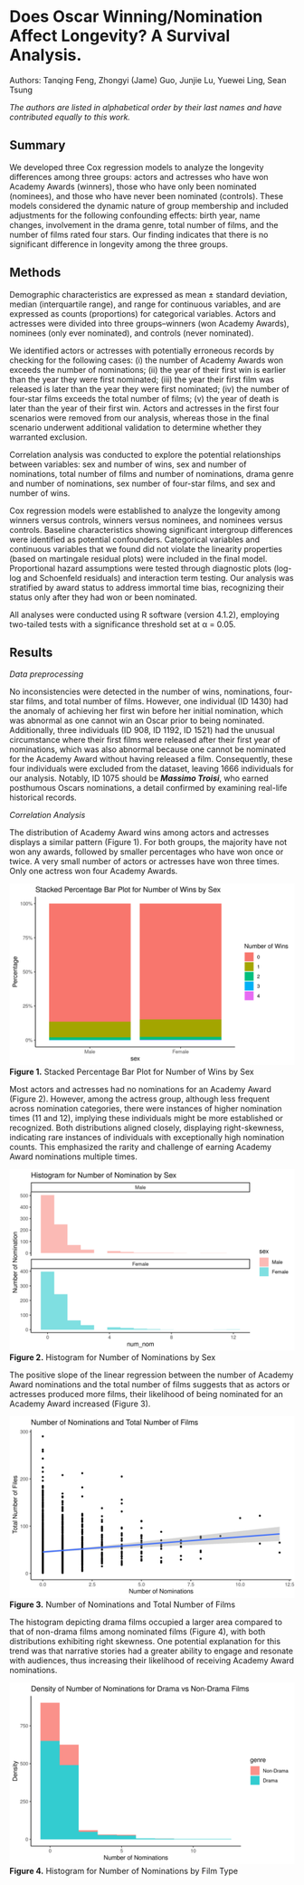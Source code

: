 # Does Oscar Winning/Nomination Affect Longevity? A Survival Analysis.
Authors: Tanqing Feng, Zhongyi (Jame) Guo, Junjie Lu, Yuewei Ling, Sean Tsung <br>


*The authors are listed in alphabetical order by their last names and have contributed equally to this work.*

## Summary

We developed three Cox regression models to analyze the longevity differences among three groups: actors and actresses who have won Academy Awards (winners), those who have only been nominated (nominees), and those who have never been nominated (controls). These models considered the dynamic nature of group membership and included adjustments for the following confounding effects: birth year, name changes, involvement in the drama genre, total number of films, and the number of films rated four stars. Our finding indicates that there is no significant difference in longevity among the three groups.

## Methods

Demographic characteristics are expressed as mean ± standard deviation, median (interquartile range), and range for continuous variables, and are expressed as counts (proportions) for categorical variables. Actors and actresses were divided into three groups–winners (won Academy Awards), nominees (only ever nominated), and controls (never nominated). 

We identified actors or actresses with potentially erroneous records by checking for the following cases: (i) the number of Academy Awards won exceeds the number of nominations; (ii) the year of their first win is earlier than the year they were first nominated; (iii) the year their first film was released is later than the year they were first nominated; (iv) the number of four-star films exceeds the total number of films; (v) the year of death is later than the year of their first win. Actors and actresses in the first four scenarios were removed from our analysis, whereas those in the final scenario underwent additional validation to determine whether they warranted exclusion.

Correlation analysis was conducted to explore the potential relationships between variables: sex and number of wins, sex and number of nominations, total number of films and number of nominations, drama genre and number of nominations, sex number of four-star films, and sex and number of wins.

Cox regression models were established to analyze the longevity among winners versus controls, winners versus nominees, and nominees versus controls. Baseline characteristics showing significant intergroup differences were identified as potential confounders. Categorical variables and continuous variables that we found did not violate the linearity properties (based on martingale residual plots) were included in the final model. Proportional hazard assumptions were tested through diagnostic plots (log-log and Schoenfeld residuals) and interaction term testing. Our analysis was stratified by award status to address immortal time bias, recognizing their status only after they had won or been nominated. 

All analyses were conducted using R software (version 4.1.2), employing two-tailed tests with a significance threshold set at α = 0.05.

## Results

*Data preprocessing*

No inconsistencies were detected in the number of wins, nominations, four-star films, and total number of films. However, one individual (ID 1430) had the anomaly of achieving her first win before her initial nomination, which was abnormal as one cannot win an Oscar prior to being nominated. Additionally, three individuals (ID 908, ID 1192, ID 1521) had the unusual circumstance where their first films were released after their first year of nominations, which was also abnormal because one cannot be nominated for the Academy Award without having released a film. Consequently, these four individuals were excluded from the dataset, leaving 1666 individuals for our analysis. Notably, ID 1075 should be ***Massimo Troisi***, who earned posthumous Oscars nominations, a detail confirmed by examining real-life historical records.

*Correlation Analysis*

The distribution of Academy Award wins among actors and actresses displays a similar pattern (Figure 1). For both groups, the majority have not won any awards, followed by smaller percentages who have won once or twice. A very small number of actors or actresses have won three times. Only one actress won four Academy Awards.

![alt text](/visualization/num_win_by_sex_percent_bar_plot.png) 
<strong>Figure 1.</strong> Stacked Percentage Bar Plot for Number of Wins by Sex

Most actors and actresses had no nominations for an Academy Award (Figure 2). However, among the actress group, although less frequent across nomination categories, there were instances of higher nomination times (11 and 12), implying these individuals might be more established or recognized. Both distributions aligned closely, displaying right-skewness, indicating rare instances of individuals with exceptionally high nomination counts. This emphasized the rarity and challenge of earning Academy Award nominations multiple times.

![alt text](/visualization/num_nom_hist_by_sex.png)
<strong>Figure 2.</strong> Histogram for Number of Nominations by Sex

The positive slope of the linear regression between the number of Academy Award nominations and the total number of films suggests that as actors or actresses produced more films, their likelihood of being nominated for an Academy Award increased (Figure 3). 

![alt text](/visualization/num_nom_and_films_total.png)
<strong>Figure 3.</strong> Number of Nominations and Total Number of Films

The histogram depicting drama films occupied a larger area compared to that of non-drama films among nominated films (Figure 4), with both distributions exhibiting right skewness. One potential explanation for this trend was that narrative stories had a greater ability to engage and resonate with audiences, thus increasing their likelihood of receiving Academy Award nominations.

![alt text](/visualization/genre_and_num_nom.png)
<strong>Figure 4.</strong> Histogram for Number of Nominations by Film Type








